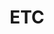 ---
    title: ETC
    permalink: /categories/etc/
    layout: category
    author_profile: true
    taxonomy: etc
---